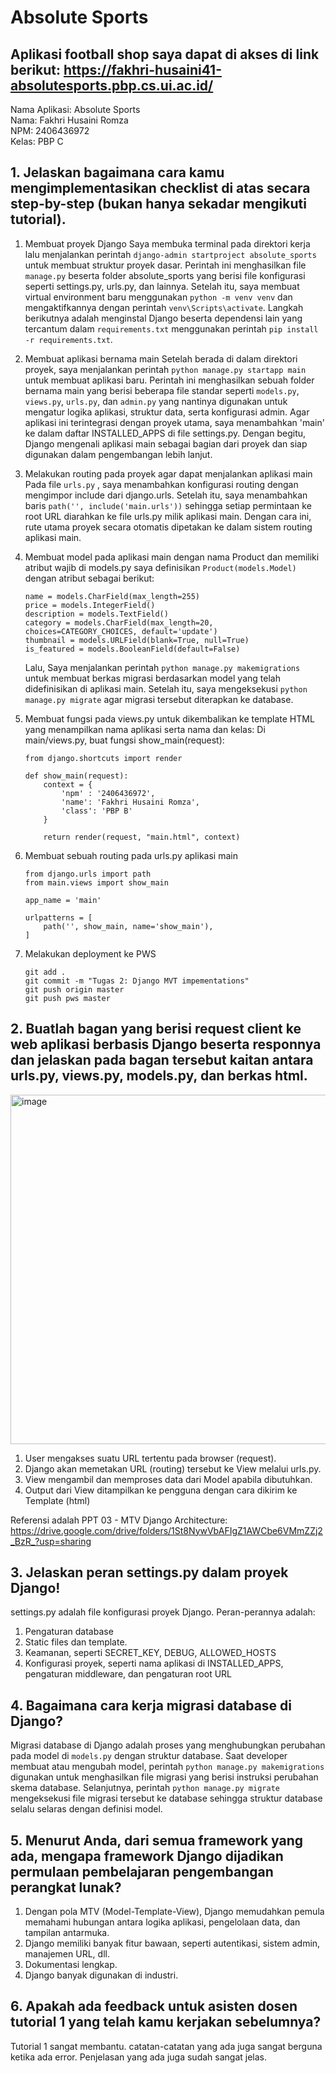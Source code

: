 # Absolute Sports
## Aplikasi football shop saya dapat di akses di link berikut: https://fakhri-husaini41-absolutesports.pbp.cs.ui.ac.id/ 

Nama Aplikasi: Absolute Sports\
Nama: Fakhri Husaini Romza\
NPM: 2406436972\
Kelas: PBP C

## 1. Jelaskan bagaimana cara kamu mengimplementasikan checklist di atas secara step-by-step (bukan hanya sekadar mengikuti tutorial).
   1. Membuat proyek Django
      Saya membuka terminal pada direktori kerja lalu menjalankan perintah `django-admin startproject absolute_sports` untuk membuat struktur proyek dasar. Perintah ini menghasilkan file `manage.py` beserta folder absolute_sports yang berisi file konfigurasi seperti settings.py, urls.py, dan lainnya. Setelah itu, saya membuat virtual environment baru menggunakan `python -m venv venv` dan mengaktifkannya dengan perintah `venv\Scripts\activate`. Langkah berikutnya adalah menginstal Django beserta dependensi lain yang tercantum dalam `requirements.txt` menggunakan perintah `pip install -r requirements.txt`.
      
   2. Membuat aplikasi bernama main
      Setelah berada di dalam direktori proyek, saya menjalankan perintah `python manage.py startapp main` untuk membuat aplikasi baru. Perintah ini menghasilkan sebuah folder bernama main yang berisi beberapa file standar seperti `models.py`, `views.py`, `urls.py`, dan `admin.py` yang nantinya digunakan untuk mengatur logika aplikasi, struktur data, serta konfigurasi admin. Agar aplikasi ini terintegrasi dengan proyek utama, saya menambahkan 'main' ke dalam daftar INSTALLED_APPS di file settings.py. Dengan begitu, Django mengenali aplikasi main sebagai bagian dari proyek dan siap digunakan dalam pengembangan lebih lanjut.
   
   3. Melakukan routing pada proyek agar dapat menjalankan aplikasi main
      Pada file `urls.py` , saya menambahkan konfigurasi routing dengan mengimpor include dari django.urls. Setelah itu, saya menambahkan baris `path('', include('main.urls'))` sehingga setiap permintaan ke root URL diarahkan ke file urls.py milik aplikasi main. Dengan cara ini, rute utama proyek secara otomatis dipetakan ke dalam sistem routing aplikasi main.
   
   4. Membuat model pada aplikasi main dengan nama Product dan memiliki atribut wajib
      di models.py saya definisikan `Product(models.Model)` dengan atribut sebagai berikut:
      ```
      name = models.CharField(max_length=255)
      price = models.IntegerField()
      description = models.TextField()
      category = models.CharField(max_length=20, choices=CATEGORY_CHOICES, default='update')
      thumbnail = models.URLField(blank=True, null=True)
      is_featured = models.BooleanField(default=False)
      ```
      Lalu, Saya menjalankan perintah `python manage.py makemigrations` untuk membuat berkas migrasi berdasarkan model yang telah didefinisikan di aplikasi main. Setelah itu, saya mengeksekusi `python manage.py migrate` agar migrasi tersebut diterapkan ke database.

   5. Membuat fungsi pada views.py untuk dikembalikan ke template HTML yang menampilkan nama aplikasi serta nama dan kelas:
      Di main/views.py, buat fungsi show_main(request):
      ```
      from django.shortcuts import render
      
      def show_main(request):
          context = {
              'npm' : '2406436972',
              'name': 'Fakhri Husaini Romza',
              'class': 'PBP B'
          }

          return render(request, "main.html", context)
      ```

   6. Membuat sebuah routing pada urls.py aplikasi main
      ```
      from django.urls import path
      from main.views import show_main

      app_name = 'main'

      urlpatterns = [
          path('', show_main, name='show_main'),
      ]
      ```

  7. Melakukan deployment ke PWS
     ```
     git add .
     git commit -m "Tugas 2: Django MVT impementations"
     git push origin master
     git push pws master
     ```
## 2. Buatlah bagan yang berisi request client ke web aplikasi berbasis Django beserta responnya dan jelaskan pada bagan tersebut kaitan antara urls.py, views.py, models.py, dan berkas html.
   <img width="691" height="559" alt="image" src="https://github.com/user-attachments/assets/b0fcd570-1f6d-4437-b614-d48f540bff0a" />

1. User mengakses suatu URL tertentu pada browser (request).
2. Django akan memetakan URL (routing) tersebut ke View melalui urls.py.
3. View mengambil dan memproses data dari Model apabila dibutuhkan.
4. Output dari View ditampilkan ke pengguna dengan cara dikirim ke Template (html)

Referensi adalah PPT 03 - MTV Django Architecture:
https://drive.google.com/drive/folders/1St8NywVbAFIgZ1AWCbe6VMmZZj2_BzR_?usp=sharing 
   
## 3. Jelaskan peran settings.py dalam proyek Django!
   settings.py adalah file konfigurasi proyek Django. Peran-perannya adalah:
   1. Pengaturan database
   2. Static files dan template.
   3. Keamanan, seperti SECRET_KEY, DEBUG, ALLOWED_HOSTS
   4. Konfigurasi proyek, seperti nama aplikasi di INSTALLED_APPS, pengaturan middleware, dan pengaturan root URL

## 4. Bagaimana cara kerja migrasi database di Django?
   Migrasi database di Django adalah proses yang menghubungkan perubahan pada model di `models.py` dengan struktur database. Saat developer membuat atau mengubah model, perintah `python manage.py makemigrations` digunakan untuk menghasilkan file migrasi yang berisi instruksi perubahan skema database. Selanjutnya, perintah `python manage.py migrate` mengeksekusi file migrasi tersebut ke database sehingga struktur database selalu selaras dengan definisi model.

## 5. Menurut Anda, dari semua framework yang ada, mengapa framework Django dijadikan permulaan pembelajaran pengembangan perangkat lunak?
   1. Dengan pola MTV (Model-Template-View), Django memudahkan pemula memahami hubungan antara logika aplikasi, pengelolaan data, dan tampilan antarmuka.
   2. Django memiliki banyak fitur bawaan, seperti autentikasi, sistem admin, manajemen URL, dll.
   3. Dokumentasi lengkap.
   4. Django banyak digunakan di industri.

## 6. Apakah ada feedback untuk asisten dosen tutorial 1 yang telah kamu kerjakan sebelumnya?
   Tutorial 1 sangat membantu. catatan-catatan yang ada juga sangat berguna ketika ada error. Penjelasan yang ada juga sudah sangat jelas.